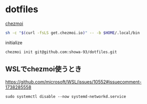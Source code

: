 # dotfiles

[chezmoi](https://www.chezmoi.io/reference/)

```bash
sh -c "$(curl -fsLS get.chezmoi.io)" -- -b $HOME/.local/bin
```

initialize

```bash
chezmoi init git@github.com:showa-93/dotfiles.git
```

## WSLでchezmoi使うとき

<https://github.com/microsoft/WSL/issues/10552#issuecomment-1738285558>  

```code
sudo systemctl disable --now systemd-networkd.service
```

